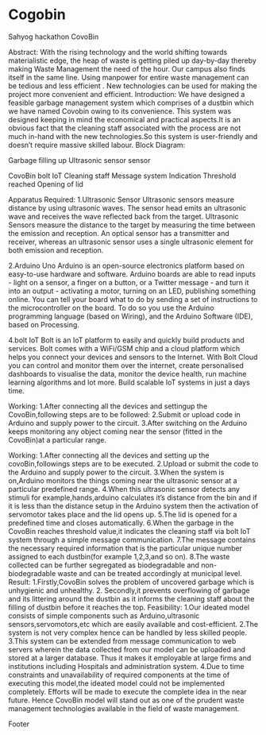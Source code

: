 # Cogobin
Sahyog hackathon
CovoBin


Abstract:
With the rising technology and the world shifting towards materialistic edge, the heap of waste is getting piled up day-by-day thereby making Waste Management the need of the hour. Our campus also finds itself in the same line. Using manpower for entire waste management can be tedious and less efficient . New technologies can be used for making the project more convenient and efficient.
Introduction:
We have designed a feasible garbage management system which comprises of a dustbin which we have named Covobin owing to its convenience. This system was designed keeping in mind the economical and practical aspects.It is an obvious fact that the cleaning staff associated with the process are not much in-hand with the new technologies.So this system is user-friendly and doesn’t require massive skilled labour.
Block Diagram:

Garbage 
filling up
Ultrasonic sensor
sensor

CovoBin
bolt IoT
Cleaning staff
Message
system
Indication
Threshold reached
Opening of lid
                  









Apparatus Required:
1.Ultrasonic Sensor
Ultrasonic sensors measure distance by using ultrasonic waves. The sensor head emits an ultrasonic wave and receives the wave reflected back from the target. Ultrasonic Sensors measure the distance to the target by measuring the time between the emission and reception. An optical sensor has a transmitter and receiver, whereas an ultrasonic sensor uses a single ultrasonic element for both emission and reception.


	

2.Arduino Uno
Arduino is an open-source electronics platform based on easy-to-use hardware and software. Arduino boards are able to read inputs - light on a sensor, a finger on a button, or a Twitter message - and turn it into an output - activating a motor, turning on an LED, publishing something online. You can tell your board what to do by sending a set of instructions to the microcontroller on the board. To do so you use the Arduino programming language (based on Wiring), and the Arduino Software (IDE), based on Processing.


4.bolt IoT
Bolt is an IoT platform to easily and quickly build products and services. Bolt comes with a WiFi/GSM chip and a cloud platform which helps you connect your devices and sensors to the Internet. With Bolt Cloud you can control and monitor them over the internet, create personalised dashboards to visualise the data, monitor the device health, run machine learning algorithms and lot more. Build scalable IoT systems in just a days time.



	

Working:
1.After connecting all the devices and settingup the CovoBin,following steps are to be followed:
2.Submit or upload code in Arduino and supply power to the circuit.
3.After switching on the Arduino keeps monitoring any object coming near the sensor (fitted in the CovoBin)at a particular range.


Working:
1.After connecting all the devices and setting up the covoBin,followings steps are to be executed.
2.Upload or submit the code to the Arduino and supply power to the circuit.
3.When the system is on,Arduino monitors the things coming near the ultrasonic sensor at a particular predefined range.
4.When this ultrasonic sensor detects any stimuli for example,hands,arduino calculates it’s distance from the bin and if it is less than the distance setup in the Arduino system then the activation of servomotor takes place and the lid opens up.
5.The lid is opened for a predefined time and closes automatically.
6.When the garbage in the CovoBin reaches threshold value,it indicates the cleaning staff via bolt IoT system through a simple message communication.
7.The message contains the necessary required information that is the particular unique number assigned to each dustbin(for example 1,2,3,and so on).
8.The waste collected can be further segregated as biodegradable and non-biodegradable waste and can be treated accordingly at municipal level.
Result:
1.Firstly,CovoBin solves the problem of uncovered garbage which is unhygienic and unhealthy.
2. Secondly,it prevents overflowing of garbage and its littering around the dustbin as it informs the cleaning staff about the filling of dustbin before it reaches the top.
Feasibility:
1.Our ideated model consists of simple components such as Arduino,ultrasonic sensors,servomotors,etc which are easily available and cost-efficient.
2.The system is not very complex hence can be handled by less skilled people.
3.This system can be extended from message communication to web servers wherein the data collected from our model can be uploaded and stored at a larger database. Thus it makes it employable at large firms and institutions including Hospitals and administration system.
4.Due to time constraints and unavailability of required components at the time of executing this model,the ideated model could not be implemented completely. Efforts will be made to execute the complete idea in the near future. Hence CovoBin model will stand out as one of the prudent waste management technologies available in the field of waste management.

Footer
